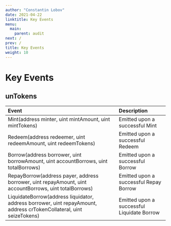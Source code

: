 ```yaml
---
author: "Constantin Lobov"
date: 2021-04-22
linktitle: Key Events
menu:
  main:
    parent: audit
next: /
prev: /
title: Key Events
weight: 10
---
```


# Key Events

## unTokens

| Event | Description |
| :--- | :--- |
| Mint\(address minter, uint mintAmount, uint mintTokens\) | Emitted upon a successful Mint |
| Redeem\(address redeemer, uint redeemAmount, uint redeemTokens\) | Emitted upon a successful Redeem |
| Borrow\(address borrower, uint borrowAmount, uint accountBorrows, uint totalBorrows\) | Emitted upon a successful Borrow |
| RepayBorrow\(address payer, address borrower, uint repayAmount, uint accountBorrows, uint totalBorrows\) | Emitted upon a successful Repay Borrow |
| LiquidateBorrow\(address liquidator, address borrower, uint repayAmount, address crTokenCollateral, uint seizeTokens\) | Emitted upon a successful Liquidate Borrow |



